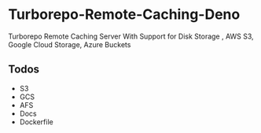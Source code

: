 # Turborepo-Remote-Caching-Deno
 Turborepo Remote Caching Server With Support for Disk Storage , AWS S3, Google Cloud Storage, Azure Buckets

## Todos
- S3
- GCS
- AFS
- Docs
- Dockerfile